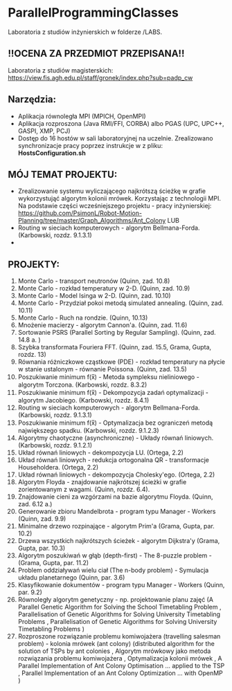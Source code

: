 # ParallelProgrammingClasses

Laboratoria z studiów inżynierskich w folderze /LABS.

## !!__OCENA ZA PRZEDMIOT PRZEPISANA__!!

Laboratoria z studiów magisterskich: https://view.fis.agh.edu.pl/staff/gronek/index.php?sub=padp_cw

## Narzędzia:
-  Aplikacja równoległa MPI
(MPICH, OpenMPI)
- Aplikacja rozproszona
(Java RMI/FFI, CORBA)
albo PGAS
(UPC, UPC++, GASPI, XMP, PCJ)
- Dostęp do 16 hostów w sali laboratoryjnej na uczelnie. Zrealizowano synchronizacje pracy poprzez instrukcje w z pliku: **HostsConfiguration.sh**

## MÓJ TEMAT PROJEKTU:
- Zrealizowanie systemu wyliczającego najkrótszą ścieżkę w grafie wykorzystująć algorytm kolonii mrówek. Korzystając z technologii MPI. Na podstawie części wcześniejszego projektu - pracy inżynierskiej: https://github.com/PsimonL/Robot-Motion-Planning/tree/master/Graph_Algorithms/Ant_Colony
LUB
- Routing w sieciach komputerowych - algorytm Bellmana-Forda. (Karbowski, rozdz. 9.1.3.1)
- 
## PROJEKTY:
1. Monte Carlo - transport neutronów (Quinn, zad. 10.8)
2. Monte Carlo - rozkład temperatury w 2-D. (Quinn, zad. 10.9)
3. Monte Carlo - Model Isinga w 2-D. (Quinn, zad. 10.10)
4. Monte Carlo - Przydział pokoi metodą simulated annealing. (Quinn, zad. 10.11)
5. Monte Carlo - Ruch na rondzie. (Quinn, 10.13)
6. Mnożenie macierzy - algorytm Cannon'a. (Quinn, zad. 11.6)
7. Sortowanie PSRS (Parallel Sorting by Regular Sampling). (Quinn, zad. 14.8 a. )
8. Szybka transformata Fouriera FFT. (Quinn, zad. 15.5, Grama, Gupta, rozdz. 13)
9. Równania różniczkowe cząstkowe (PDE) - rozkład temperatury na płycie w stanie ustalonym - równanie Poissona. (Quinn, zad. 13.5)
10. Poszukiwanie minimum f(x̅) - Metoda sympleksu nieliniowego - algorytm Torczona. (Karbowski, rozdz. 8.3.2)
11. Poszukiwanie minimum f(x̅) - Dekompozycja zadań optymalizacji - algorytm Jacobiego. (Karbowski, rozdz. 8.4.1)
12. Routing w sieciach komputerowych - algorytm Bellmana-Forda. (Karbowski, rozdz. 9.1.3.1)
13. Poszukiwanie minimum f(x̅) - Optymalizacja bez ograniczeń metodą największego spadku. (Karbowski, rozdz. 9.1.2.3)
14. Algorytmy chaotyczne (asynchroniczne) - Układy równań liniowych. (Karbowski, rozdz. 9.1.2.1)
15. Układ równań liniowych - dekompozycja LU. (Ortega, 2.2)
16. Układ równań liniowych - redukcja ortogonalna QR - transformacje Householdera. (Ortega, 2.2)
17. Układ równań liniowych - dekompozycja Cholesky'ego. (Ortega, 2.2)
18. Algorytm Floyda - znajdowanie najkrótszej ścieżki w grafie zorientowanym z wagami. (Quinn, rozdz. 6.4).
19. Znajdowanie cieni za wzgórzami na bazie algorytmu Floyda. (Quinn, zad. 6.12 a.)
20. Generowanie zbioru Mandelbrota - program typu Manager - Workers (Quinn, zad. 9.9)
21. Minimalne drzewo rozpinające - algorytm Prim'a (Grama, Gupta, par. 10.2)
22. Drzewa wszystkich najkrótszych ścieżek - algorytm Dijkstra'y (Grama, Gupta, par. 10.3)
23. Algorytm poszukiwań w głąb (depth-first) - The 8-puzzle problem - (Grama, Gupta, par. 11.2)
24. Problem oddziaływań wielu ciał (The n-body problem) - Symulacja układu planetarnego (Quinn, par. 3.6)
25. Klasyfikowanie dokumentów - program typu Manager - Workers (Quinn, par. 9.2)
26. Równoległy algorytm genetyczny - np. projektowanie planu zajęć (A Parallel Genetic Algorithm for Solving the School Timetabling Problem , Parallelisation of Genetic Algorithms for Solving University Timetabling Problems , Parallelisation of Genetic Algorithms for Solving University Timetabling Problems )
27. Rozproszone rozwiązanie problemu komiwojażera (travelling salesman problem) - kolonia mrówek (ant colony) (distributed algorithm for the solution of TSPs by ant colonies , Algorytm mrówkowy jako metoda rozwiązania problemu komiwojażera , Optymalizacja kolonii mrówek , A Parallel Implementation of Ant Colony Optimisation ... applied to the TSP , Parallel Implementation of an Ant Colony Optimization ... with OpenMP )
